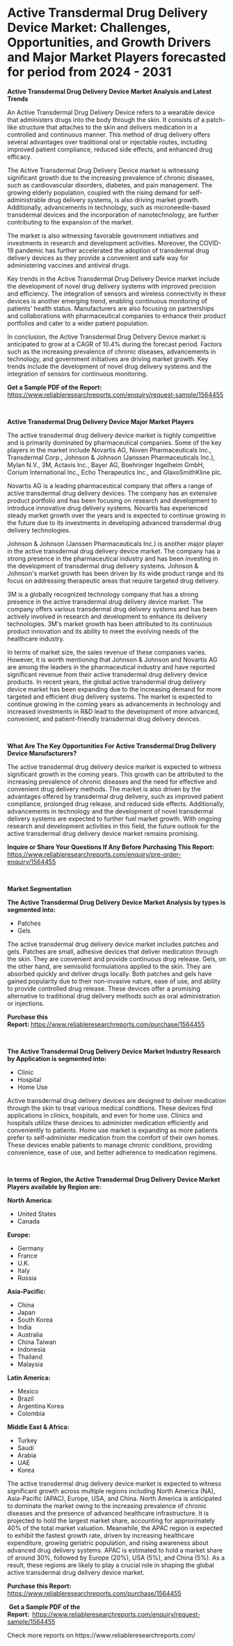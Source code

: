 <p><h1>Active Transdermal Drug Delivery Device Market: Challenges, Opportunities, and Growth Drivers and Major Market Players forecasted for period from 2024 - 2031</h1></p><p><strong>Active Transdermal Drug Delivery Device Market Analysis and Latest Trends</strong></p>
<p><p>An Active Transdermal Drug Delivery Device refers to a wearable device that administers drugs into the body through the skin. It consists of a patch-like structure that attaches to the skin and delivers medication in a controlled and continuous manner. This method of drug delivery offers several advantages over traditional oral or injectable routes, including improved patient compliance, reduced side effects, and enhanced drug efficacy.</p><p>The Active Transdermal Drug Delivery Device market is witnessing significant growth due to the increasing prevalence of chronic diseases, such as cardiovascular disorders, diabetes, and pain management. The growing elderly population, coupled with the rising demand for self-administrable drug delivery systems, is also driving market growth. Additionally, advancements in technology, such as microneedle-based transdermal devices and the incorporation of nanotechnology, are further contributing to the expansion of the market.</p><p>The market is also witnessing favorable government initiatives and investments in research and development activities. Moreover, the COVID-19 pandemic has further accelerated the adoption of transdermal drug delivery devices as they provide a convenient and safe way for administering vaccines and antiviral drugs.</p><p>Key trends in the Active Transdermal Drug Delivery Device market include the development of novel drug delivery systems with improved precision and efficiency. The integration of sensors and wireless connectivity in these devices is another emerging trend, enabling continuous monitoring of patients' health status. Manufacturers are also focusing on partnerships and collaborations with pharmaceutical companies to enhance their product portfolios and cater to a wider patient population.</p><p>In conclusion, the Active Transdermal Drug Delivery Device market is anticipated to grow at a CAGR of 10.4% during the forecast period. Factors such as the increasing prevalence of chronic diseases, advancements in technology, and government initiatives are driving market growth. Key trends include the development of novel drug delivery systems and the integration of sensors for continuous monitoring.</p></p>
<p><strong>Get a Sample PDF of the Report:&nbsp;</strong> <a href="https://www.reliableresearchreports.com/enquiry/request-sample/1564455">https://www.reliableresearchreports.com/enquiry/request-sample/1564455</a></p>
<p>&nbsp;</p>
<p><strong>Active Transdermal Drug Delivery Device Major Market Players</strong></p>
<p><p>The active transdermal drug delivery device market is highly competitive and is primarily dominated by pharmaceutical companies. Some of the key players in the market include Novartis AG, Noven Pharmaceuticals Inc., Transdermal Corp., Johnson & Johnson (Janssen Pharmaceuticals Inc.), Mylan N.V., 3M, Actavis Inc., Bayer AG, Boehringer Ingelheim GmbH, Corium International Inc., Echo Therapeutics Inc., and GlaxoSmithKline plc.</p><p>Novartis AG is a leading pharmaceutical company that offers a range of active transdermal drug delivery devices. The company has an extensive product portfolio and has been focusing on research and development to introduce innovative drug delivery systems. Novartis has experienced steady market growth over the years and is expected to continue growing in the future due to its investments in developing advanced transdermal drug delivery technologies.</p><p>Johnson & Johnson (Janssen Pharmaceuticals Inc.) is another major player in the active transdermal drug delivery device market. The company has a strong presence in the pharmaceutical industry and has been investing in the development of transdermal drug delivery systems. Johnson & Johnson's market growth has been driven by its wide product range and its focus on addressing therapeutic areas that require targeted drug delivery.</p><p>3M is a globally recognized technology company that has a strong presence in the active transdermal drug delivery device market. The company offers various transdermal drug delivery systems and has been actively involved in research and development to enhance its delivery technologies. 3M's market growth has been attributed to its continuous product innovation and its ability to meet the evolving needs of the healthcare industry.</p><p>In terms of market size, the sales revenue of these companies varies. However, it is worth mentioning that Johnson & Johnson and Novartis AG are among the leaders in the pharmaceutical industry and have reported significant revenue from their active transdermal drug delivery device products. In recent years, the global active transdermal drug delivery device market has been expanding due to the increasing demand for more targeted and efficient drug delivery systems. The market is expected to continue growing in the coming years as advancements in technology and increased investments in R&D lead to the development of more advanced, convenient, and patient-friendly transdermal drug delivery devices.</p></p>
<p>&nbsp;</p>
<p><strong>What Are The Key Opportunities For Active Transdermal Drug Delivery Device Manufacturers?</strong></p>
<p><p>The active transdermal drug delivery device market is expected to witness significant growth in the coming years. This growth can be attributed to the increasing prevalence of chronic diseases and the need for effective and convenient drug delivery methods. The market is also driven by the advantages offered by transdermal drug delivery, such as improved patient compliance, prolonged drug release, and reduced side effects. Additionally, advancements in technology and the development of novel transdermal delivery systems are expected to further fuel market growth. With ongoing research and development activities in this field, the future outlook for the active transdermal drug delivery device market remains promising.</p></p>
<p><strong>Inquire or Share Your Questions If Any Before Purchasing This Report:</strong> <a href="https://www.reliableresearchreports.com/enquiry/pre-order-enquiry/1564455">https://www.reliableresearchreports.com/enquiry/pre-order-enquiry/1564455</a></p>
<p>&nbsp;</p>
<p><strong>Market Segmentation</strong></p>
<p><strong>The Active Transdermal Drug Delivery Device Market Analysis by types is segmented into:</strong></p>
<p><ul><li>Patches</li><li>Gels</li></ul></p>
<p><p>The active transdermal drug delivery device market includes patches and gels. Patches are small, adhesive devices that deliver medication through the skin. They are convenient and provide continuous drug release. Gels, on the other hand, are semisolid formulations applied to the skin. They are absorbed quickly and deliver drugs locally. Both patches and gels have gained popularity due to their non-invasive nature, ease of use, and ability to provide controlled drug release. These devices offer a promising alternative to traditional drug delivery methods such as oral administration or injections.</p></p>
<p><strong>Purchase this Report:&nbsp;</strong><a href="https://www.reliableresearchreports.com/purchase/1564455">https://www.reliableresearchreports.com/purchase/1564455</a></p>
<p>&nbsp;</p>
<p><strong>The Active Transdermal Drug Delivery Device Market Industry Research by Application is segmented into:</strong></p>
<p><ul><li>Clinic</li><li>Hospital</li><li>Home Use</li></ul></p>
<p><p>Active transdermal drug delivery devices are designed to deliver medication through the skin to treat various medical conditions. These devices find applications in clinics, hospitals, and even for home use. Clinics and hospitals utilize these devices to administer medication efficiently and conveniently to patients. Home use market is expanding as more patients prefer to self-administer medication from the comfort of their own homes. These devices enable patients to manage chronic conditions, providing convenience, ease of use, and better adherence to medication regimens.</p></p>
<p>&nbsp;</p>
<p><strong>In terms of Region, the Active Transdermal Drug Delivery Device Market Players available by Region are:</strong></p>
<p>
    <p> <strong> North America: </strong>
        <ul>
            <li>United States</li>
            <li>Canada</li>
        </ul>
        </p> 
    <p> <strong> Europe: </strong>
        <ul>
            <li>Germany</li>
            <li>France</li>
            <li>U.K.</li>
            <li>Italy</li>
            <li>Russia</li>
        </ul>
        </p> 
    <p> <strong> Asia-Pacific: </strong>
        <ul>
            <li>China</li>
            <li>Japan</li>
            <li>South Korea</li>
            <li>India</li>
            <li>Australia</li>
            <li>China Taiwan</li>
            <li>Indonesia</li>
            <li>Thailand</li>
            <li>Malaysia</li>
        </ul>
        </p> 
    <p> <strong> Latin America: </strong>
        <ul>
            <li>Mexico</li>
            <li>Brazil</li>
            <li>Argentina Korea</li>
            <li>Colombia</li>
        </ul>
        </p> 
    <p> <strong> Middle East & Africa: </strong>
        <ul>
            <li>Turkey</li>
            <li>Saudi</li>
            <li>Arabia</li>
            <li>UAE</li>
            <li>Korea</li>
        </ul>
    </p>
    </p>
<p><p>The active transdermal drug delivery device market is expected to witness significant growth across multiple regions including North America (NA), Asia-Pacific (APAC), Europe, USA, and China. North America is anticipated to dominate the market owing to the increasing prevalence of chronic diseases and the presence of advanced healthcare infrastructure. It is projected to hold the largest market share, accounting for approximately 40% of the total market valuation. Meanwhile, the APAC region is expected to exhibit the fastest growth rate, driven by increasing healthcare expenditure, growing geriatric population, and rising awareness about advanced drug delivery systems. APAC is estimated to hold a market share of around 30%, followed by Europe (20%), USA (5%), and China (5%). As a result, these regions are likely to play a crucial role in shaping the global active transdermal drug delivery device market.</p></p>
<p><strong>Purchase this Report: </strong><a href="https://www.reliableresearchreports.com/purchase/1564455">https://www.reliableresearchreports.com/purchase/1564455</a></p>
<p>&nbsp;<strong>Get a Sample PDF of the Report:&nbsp;&nbsp;</strong><a href="https://www.reliableresearchreports.com/enquiry/request-sample/1564455">https://www.reliableresearchreports.com/enquiry/request-sample/1564455</a></p>
<p><strong></strong></p>
<p>Check more reports on https://www.reliableresearchreports.com/</p>